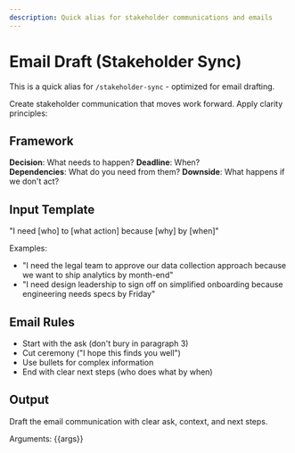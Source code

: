 ```yaml
---
description: Quick alias for stakeholder communications and emails
---
```


# Email Draft (Stakeholder Sync)

This is a quick alias for `/stakeholder-sync` - optimized for email drafting.

Create stakeholder communication that moves work forward. Apply clarity principles:

## Framework
**Decision**: What needs to happen?
**Deadline**: When?  
**Dependencies**: What do you need from them?
**Downside**: What happens if we don't act?

## Input Template
"I need [who] to [what action] because [why] by [when]"

Examples:
- "I need the legal team to approve our data collection approach because we want to ship analytics by month-end"
- "I need design leadership to sign off on simplified onboarding because engineering needs specs by Friday"

## Email Rules
- Start with the ask (don't bury in paragraph 3)
- Cut ceremony ("I hope this finds you well")
- Use bullets for complex information
- End with clear next steps (who does what by when)

## Output
Draft the email communication with clear ask, context, and next steps.

Arguments: {{args}}